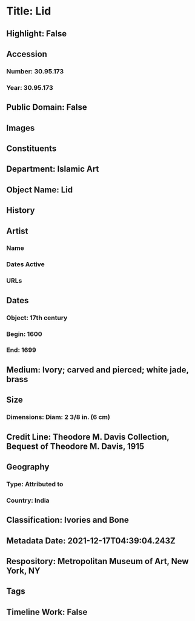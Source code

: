 # Title: Lid
## Highlight: False
## Accession
### Number: 30.95.173
### Year: 30.95.173
## Public Domain: False
## Images
## Constituents
## Department: Islamic Art
## Object Name: Lid
## History
## Artist
### Name
### Dates Active
### URLs
## Dates
### Object: 17th century
### Begin: 1600
### End: 1699
## Medium: Ivory; carved and pierced; white jade, brass
## Size
### Dimensions: Diam: 2 3/8 in. (6 cm)
## Credit Line: Theodore M. Davis Collection, Bequest of Theodore M. Davis, 1915
## Geography
### Type: Attributed to
### Country: India
## Classification: Ivories and Bone
## Metadata Date: 2021-12-17T04:39:04.243Z
## Respository: Metropolitan Museum of Art, New York, NY
## Tags
## Timeline Work: False